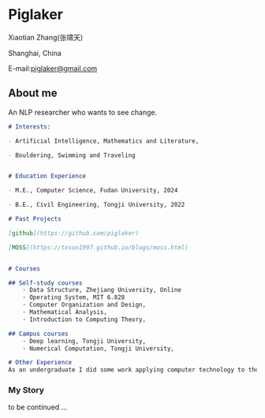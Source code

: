 # Piglaker

Xiaotian Zhang(张啸天)

Shanghai, China

E-mail:piglaker@gmail.com

## About me

An NLP researcher who wants to see change.

```markdown
# Interests:

- Artificial Intelligence, Mathematics and Literature, 

- Bouldering, Swimming and Traveling


# Education Experience

- M.E., Computer Science, Fudan University, 2024

- B.E., Civil Engineering, Tongji University, 2022

# Past Projects

[github](https://github.com/piglaker)

[MOSS](https://txsun1997.github.io/blogs/moss.html)


# Courses

## Self-study courses
    · Data Structure, Zhejiang University, Online
    · Operating System, MIT 6.828
    · Computer Organization and Design, 
    · Mathematical Analysis, 
    · Introduction to Computing Theory, 

## Campus courses
    · Deep learning, Tongji University,
    · Numerical Computation, Tongji University,

# Other Experience
As an undergraduate I did some work applying computer technology to the field of civil engineering,

```

### My Story

to be continued ...
